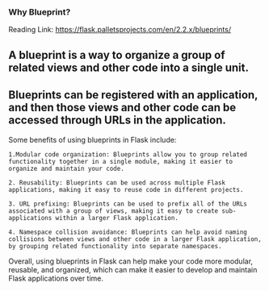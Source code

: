 
### Why Blueprint?  
Reading Link: https://flask.palletsprojects.com/en/2.2.x/blueprints/
## A blueprint is a way to organize a group of related views and other code into a single unit. 
## Blueprints can be registered with an application, and then those views and other code can be accessed through URLs in the application.

Some benefits of using blueprints in Flask include:

    1.Modular code organization: Blueprints allow you to group related functionality together in a single module, making it easier to organize and maintain your code.

    2. Reusability: Blueprints can be used across multiple Flask applications, making it easy to reuse code in different projects.

    3. URL prefixing: Blueprints can be used to prefix all of the URLs associated with a group of views, making it easy to create sub-applications within a larger Flask application.

    4. Namespace collision avoidance: Blueprints can help avoid naming collisions between views and other code in a larger Flask application, by grouping related functionality into separate namespaces.

Overall, using blueprints in Flask can help make your code more modular, reusable, and organized, which can make it easier to develop and maintain Flask applications over time.